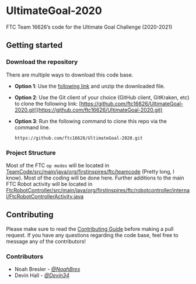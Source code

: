 # UltimateGoal-2020

FTC Team 16626’s code for the Ultimate Goal Challenge (2020-2021)

## Getting started

### Download the repository

There are multiple ways to download this code base.

- **Option 1**: Use the [following link](https://github.com/ftc16626/UltimateGoal-2020/archive/dev.zip) and unzip the downloaded file.
- **Option 2**: Use the Git client of your choice (GitHub client, GitKraken, etc) to clone the following link: [https://github.com/ftc16626/UltimateGoal-2020.git](https://github.com/ftc16626/UltimateGoal-2020.git)
- **Option 3**: Run the following command to clone this repo via the command line.

  `https://github.com/ftc16626/UltimateGoal-2020.git`

### Project Structure

Most of the FTC `op modes` will be located in [TeamCode/src/main/java/org/firstinspires/ftc/teamcode](TeamCode/src/main/java/org/firstinspires/ftc/teamcode) (Pretty long, I know). Most of the coding will be done here.
Further additions to the main FTC Robot activity will be located in [FtcRobotController/src/main/java/org/firstinspires/ftc/robotcontroller/internal/FtcRobotControllerActivity.java](FtcRobotController/src/main/java/org/firstinspires/ftc/robotcontroller/internal/FtcRobotControllerActivity.java)

## Contributing

Please make sure to read the [Contributing Guide](CONTRIBUTING.md) before making a pull request. If you have any questions regarding the code base, feel free to message any of the contributors!

### Contributors

- Noah Bresler - [_@NoahBres_](https://github.com/NoahBres)
- Devin Hall - [_@Devin34_](https://github.com/Devin34)
